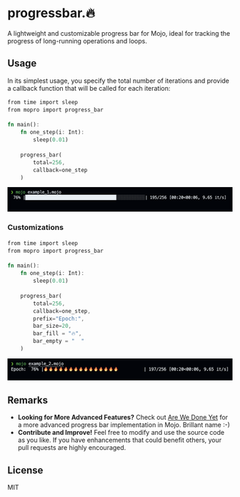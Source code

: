 # progressbar.🔥

A lightweight and customizable progress bar for Mojo, ideal for tracking the progress of long-running operations and loops.

## Usage

In its simplest usage, you specify the total number of iterations and provide a callback function that will be called for each iteration:

```rust
from time import sleep
from mopro import progress_bar

fn main():
    fn one_step(i: Int):
        sleep(0.01)

    progress_bar(
        total=256,
        callback=one_step
    )
```

![example1.mojo](./imgs/example1.png)

### Customizations

```rust
from time import sleep
from mopro import progress_bar

fn main():
    fn one_step(i: Int):
        sleep(0.01)
        
    progress_bar(
        total=256,
        callback=one_step, 
        prefix="Epoch:", 
        bar_size=20,
        bar_fill = "🔥",
        bar_empty = "  "
    )
```

![example2.mojo](./imgs/example2.png)

## Remarks

- __Looking for More Advanced Features?__ Check out [Are We Done Yet](https://github.com/Ryul0rd/awdy) for a more advanced progress bar implementation in Mojo. Brillant name :-)
- __Contribute and Improve!__ Feel free to modify and use the source code as you like. If you have enhancements that could benefit others, your pull requests are highly encouraged.

## License

MIT
